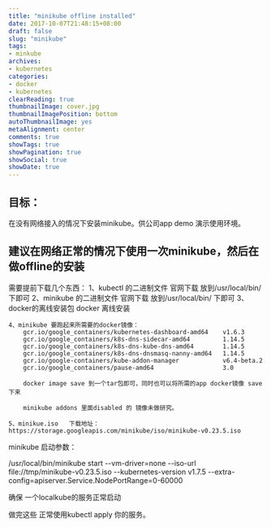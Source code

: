 ```yaml
---
title: "minikube offline installed"
date: 2017-10-07T21:48:15+08:00
draft: false
slug: "minikube"
tags:
- minkube
archives:
- kubernetes
categories:
- docker
- kubernetes
clearReading: true
thumbnailImage: cover.jpg
thumbnailImagePosition: bottom
autoThumbnailImage: yes
metaAlignment: center
comments: true
showTags: true
showPagination: true
showSocial: true
showDate: true
---
```



## 目标：
在没有网络接入的情况下安装minikube。供公司app demo 演示使用环境。

## 建议在网络正常的情况下使用一次minikube，然后在做offline的安装

需要提前下载几个东西：
    1、kubectl 的二进制文件 官网下载 放到/usr/local/bin/ 下即可
    2、minikube 的二进制文件 官网下载 放到/usr/local/bin/ 下即可
    3、docker的离线安装包 docker 离线安装

    4、minikube 要跑起来所需要的docker镜像：
        gcr.io/google_containers/kubernetes-dashboard-amd64    v1.6.3
        gcr.io/google_containers/k8s-dns-sidecar-amd64         1.14.5
        gcr.io/google_containers/k8s-dns-kube-dns-amd64        1.14.5
        gcr.io/google_containers/k8s-dns-dnsmasq-nanny-amd64   1.14.5
        gcr.io/google-containers/kube-addon-manager            v6.4-beta.2
        gcr.io/google_containers/pause-amd64                   3.0

        docker image save 到一个tar包即可，同时也可以将所需的app docker镜像 save下来

        minikube addons 里面disabled 的 镜像未做研究。

    5、minikue.iso   下载地址：https://storage.googleapis.com/minikube/iso/minikube-v0.23.5.iso


minikube 启动参数：

/usr/local/bin/minikube start --vm-driver=none --iso-url file://tmp/minikube-v0.23.5.iso --kubernetes-version v1.7.5 --extra-config=apiserver.Service.NodePortRange=0-60000

确保 一个localkube的服务正常启动

做完这些 正常使用kubectl apply 你的服务。

